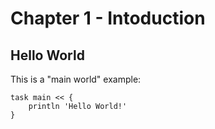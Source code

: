 # Chapter 1 - Intoduction

## Hello World

This is a "main world" example:

    task main << {
        println 'Hello World!'
    }
